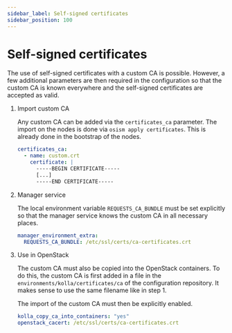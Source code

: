 ```yaml
---
sidebar_label: Self-signed certificates
sidebar_position: 100
---
```


# Self-signed certificates

The use of self-signed certificates with a custom CA is possible. However, a few
additional parameters are then required in the configuration so that the custom CA
is known everywhere and the self-signed certificates are accepted as valid.

1. Import custom CA

   Any custom CA can be added via the `certificates_ca` parameter.
   The import on the nodes is done via `osism apply certificates`.
   This is already done in the bootstrap of the nodes.

   ```yaml title="environments/configuration.yml"
   certificates_ca:
     - name: custom.crt
       certificate: |
         -----BEGIN CERTIFICATE-----
         [...]
         -----END CERTIFICATE-----
   ```

2. Manager service

   The local environment variable `REQUESTS_CA_BUNDLE` must be set explicitly so that
   the manager service knows the custom CA in all necessary places.

   ```yaml title="environments/manager/configuration.yml"
   manager_environment_extra:
     REQUESTS_CA_BUNDLE: /etc/ssl/certs/ca-certificates.crt
   ```

3. Use in OpenStack

   The custom CA must also be copied into the OpenStack containers. To do this, the custom
   CA is first added in a file in the `environments/kolla/certificates/ca` of the configuration
   repository.  It makes sense to use the same filename like in step 1.

   The import of the custom CA must then be explicitly enabled.

   ```yaml title="environments/kolla/configuration.yml"
   kolla_copy_ca_into_containers: "yes"
   openstack_cacert: /etc/ssl/certs/ca-certificates.crt
   ```
